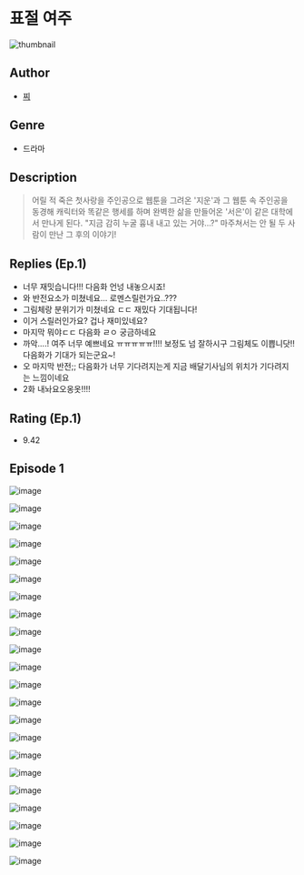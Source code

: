 # 표절 여주
![thumbnail](https://image-comic.pstatic.net/user_contents_data/challenge_comic/2023/05/25/350061/upload_3760568602430877749_480x623.jpeg)

## Author
- [찌](https://comic.naver.com/artistTitle?id=350061)

## Genre
- 드라마

## Description
> 어릴 적 죽은 첫사랑을 주인공으로 웹툰을 그려온 '지운'과 그 웹툰 속 주인공을 동경해 캐릭터와 똑같은 행세를 하며 완벽한 삶을 만들어온 '서은'이 같은 대학에서 만나게 된다. "지금 감히 누굴 흉내 내고 있는 거야...?" 마주쳐서는 안 될 두 사람이 만난 그 후의 이야기!

## Replies (Ep.1)
- 너무 재밋습니다!!! 다음화 언넝 내놓으시죠!
- 와 반전요소가 미쳤네요... 로멘스릴런가요..???
- 그림체랑 분위기가 미쳤네요 ㄷㄷ 재밌다 기대됩니다!
- 이거 스릴러인가요? 겁나 재미있네요?
- 마지막 뭐야ㄷㄷ 다음화 ㄹㅇ 궁금하네요
- 까악....! 여주 너무 예쁘네요 ㅠㅠㅠㅠㅠ!!!! 보정도 넘 잘하시구 그림체도 이쁩니닷!! 다음화가 기대가 되는군요~!
- 오 마지막 반전;; 다음화가 너무 기다려지는게 지금 배달기사님의 위치가 기다려지는 느낌이네요
- 2화 내놔요오옹옷!!!!

## Rating (Ep.1)
- 9.42

## Episode 1
![image](https://image-comic.pstatic.net/user_contents_data/challenge_comic/2023/05/25/350061/upload_7089054358609934646.jpeg)

![image](https://image-comic.pstatic.net/user_contents_data/challenge_comic/2023/05/25/350061/upload_7220451495718040120.jpeg)

![image](https://image-comic.pstatic.net/user_contents_data/challenge_comic/2023/05/25/350061/upload_3544396009312445751.jpeg)

![image](https://image-comic.pstatic.net/user_contents_data/challenge_comic/2023/05/25/350061/upload_7004611680879916385.jpeg)

![image](https://image-comic.pstatic.net/user_contents_data/challenge_comic/2023/05/25/350061/upload_3486741799273379681.jpeg)

![image](https://image-comic.pstatic.net/user_contents_data/challenge_comic/2023/05/25/350061/upload_3690249517487502693.jpeg)

![image](https://image-comic.pstatic.net/user_contents_data/challenge_comic/2023/05/25/350061/upload_4063707252378329648.jpeg)

![image](https://image-comic.pstatic.net/user_contents_data/challenge_comic/2023/05/25/350061/upload_7004614988054869861.jpeg)

![image](https://image-comic.pstatic.net/user_contents_data/challenge_comic/2023/05/25/350061/upload_7234522852273173041.jpeg)

![image](https://image-comic.pstatic.net/user_contents_data/challenge_comic/2023/05/25/350061/upload_4051331124581972274.jpeg)

![image](https://image-comic.pstatic.net/user_contents_data/challenge_comic/2023/05/25/350061/upload_7077518093680130355.jpeg)

![image](https://image-comic.pstatic.net/user_contents_data/challenge_comic/2023/05/25/350061/upload_7219662054894940976.jpeg)

![image](https://image-comic.pstatic.net/user_contents_data/challenge_comic/2023/05/25/350061/upload_7292001124678132277.jpeg)

![image](https://image-comic.pstatic.net/user_contents_data/challenge_comic/2023/05/25/350061/upload_3689962333660329572.jpeg)

![image](https://image-comic.pstatic.net/user_contents_data/challenge_comic/2023/05/25/350061/upload_7364058524620501860.jpeg)

![image](https://image-comic.pstatic.net/user_contents_data/challenge_comic/2023/05/25/350061/upload_7148959054968534320.jpeg)

![image](https://image-comic.pstatic.net/user_contents_data/challenge_comic/2023/05/25/350061/upload_4063198174200029752.jpeg)

![image](https://image-comic.pstatic.net/user_contents_data/challenge_comic/2023/05/25/350061/upload_7161960587381125177.jpeg)

![image](https://image-comic.pstatic.net/user_contents_data/challenge_comic/2023/05/25/350061/upload_3474869281323759921.jpeg)

![image](https://image-comic.pstatic.net/user_contents_data/challenge_comic/2023/05/25/350061/upload_3472895670151767351.jpeg)

![image](https://image-comic.pstatic.net/user_contents_data/challenge_comic/2023/05/25/350061/upload_3763101859988058978.jpeg)

![image](https://image-comic.pstatic.net/user_contents_data/challenge_comic/2023/05/25/350061/upload_3774972196077986354.jpeg)
